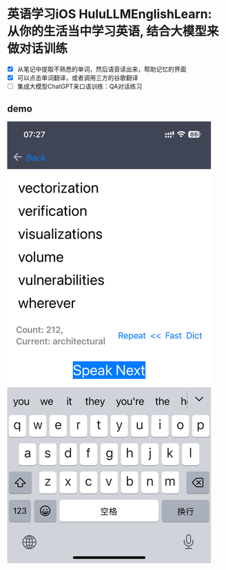 # 英语学习iOS HuluLLMEnglishLearn: 从你的生活当中学习英语, 结合大模型来做对话训练
- [x] 从笔记中提取不熟悉的单词，然后语音读出来，帮助记忆的界面
- [x] 可以点击单词翻译，或者调用三方的谷歌翻译
- [ ] 集成大模型ChatGPT来口语训练：QA对话练习

## demo
![](./demo.PNG)

